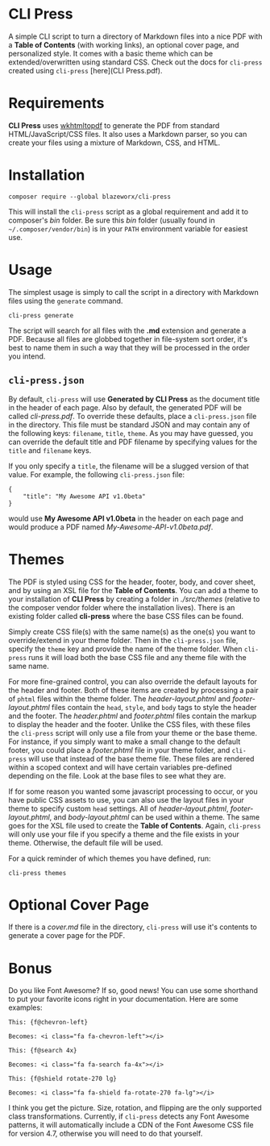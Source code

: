# CLI Press

A simple CLI script to turn a directory of Markdown files into a nice PDF with a 
**Table of Contents** (with working links), an optional cover page, and personalized style.  It comes with a basic theme which can be extended/overwritten using standard CSS.  Check out the docs for `cli-press` created using `cli-press` [here](CLI Press.pdf).

# Requirements

**CLI Press** uses [wkhtmltopdf](http://wkhtmltopdf.org) to generate the PDF from standard HTML/JavaScript/CSS files.  It also uses a Markdown parser, so you can create your files using a mixture of Markdown, CSS, and HTML.  

# Installation

```
composer require --global blazeworx/cli-press
```

This will install the `cli-press` script as a global requirement and add it to composer's *bin* folder.  Be sure this *bin* folder (usually found in `~/.composer/vendor/bin`) is in your `PATH` environment variable for easiest use.

<div class="break"></div>

# Usage

The simplest usage is simply to call the script in a directory with Markdown files using the `generate` command.

```
cli-press generate
```

The script will search for all files with the **.md** extension and generate a PDF.  Because all files are globbed together in file-system sort order, it's best to name them in such a way that they will be processed in the order you intend.

## `cli-press.json`

By default, `cli-press` will use **Generated by CLI Press** as the document title in the header of each page.  Also by default, the generated PDF will be called *cli-press.pdf*.  To override these defaults, place a `cli-press.json` file in the directory.  This file must be standard JSON and may contain any of the following keys: `filename`, `title`, `theme`.  As you may have guessed, you can override the default title and PDF filename by specifying values for the `title` and `filename` keys.

If you only specify a `title`, the filename will be a slugged version of that value.  For example, the following `cli-press.json` file:
  
```
{
    "title": "My Awesome API v1.0beta"
}
```

would use **My Awesome API v1.0beta** in the header on each page and would produce a PDF named *My-Awesome-API-v1.0beta.pdf*.

# Themes

The PDF is styled using CSS for the header, footer, body, and cover sheet, and by using an XSL file for the **Table of Contents**.  You can add a theme to your installation of **CLI Press** by creating a folder in *./src/themes* (relative to the composer vendor folder where the installation lives).  There is an existing folder called **cli-press** where the base CSS files can be found.

Simply create CSS file(s) with the same name(s) as the one(s) you want to override/extend in your theme folder.  Then in the `cli-press.json` file, specify the `theme` key and provide the name of the theme folder.  When `cli-press` runs it will load both the base CSS file and any theme file with the same name.

For more fine-grained control, you can also override the default layouts for the header and footer.  Both of these items are created by processing a pair of `phtml` files within the theme folder.  The *header-layout.phtml* and *footer-layout.phtml* files contain the `head`, `style`, and `body` tags to style the header and the footer.  The *header.phtml* and *footer.phtml* files contain the markup to display the header and the footer.  Unlike the CSS files, with these files the `cli-press` script will only use a file from your theme or the base theme.  For instance, if you simply want to make a small change to the default footer, you could place a *footer.phtml* file in your theme folder, and `cli-press` will use that instead of the base theme file.  These files are rendered within a scoped context and will have certain variables pre-defined depending on the file.  Look at the base files to see what they are.

If for some reason you wanted some javascript processing to occur, or you have public CSS assets to use, you can also use the layout files in your theme to specify custom `head` settings.  All of *header-layout.phtml*, *footer-layout.phtml*, and *body-layout.phtml* can be used within a theme.  The same goes for the XSL file used to create the **Table of Contents**.  Again, `cli-press` will only use your file if you specify a theme and the file exists in your theme.  Otherwise, the default file will be used.

For a quick reminder of which themes you have defined, run:

```
cli-press themes
```

<div class="break"></div>

# Optional Cover Page

If there is a *cover.md* file in the directory, `cli-press` will use it's contents to generate a cover page for the PDF.

# Bonus

Do you like Font Awesome?  If so, good news!  You can use some shorthand to put your favorite icons right in your documentation.  Here are some examples:

```
This: {f@chevron-left}

Becomes: <i class="fa fa-chevron-left"></i>

This: {f@search 4x}

Becomes: <i class="fa fa-search fa-4x"></i>

This: {f@shield rotate-270 lg}

Becomes: <i class="fa fa-shield fa-rotate-270 fa-lg"></i>
```

I think you get the picture.  Size, rotation, and flipping are the only supported class transformations.  Currently, if `cli-press` detects any Font Awesome patterns, it will automatically include a CDN of the Font Awesome CSS file for version 4.7, otherwise you will need to do that yourself.